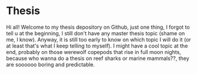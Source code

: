 # Thesis
Hi all! Welcome to my thesis depository on Github, just one thing, I forgot to tell u at the beginning, I still don't have any master thesis topic (shame on me, I know). Anyway, it is still too early to know on which topic I will do it (or at least that's what I keep telling to myself). I might have a cool topic at the end, probably on those werewolf copepods that rise in full moon nights, because who wanna do a thesis on reef sharks or marine mammals??, they are soooooo boring and predictable.
